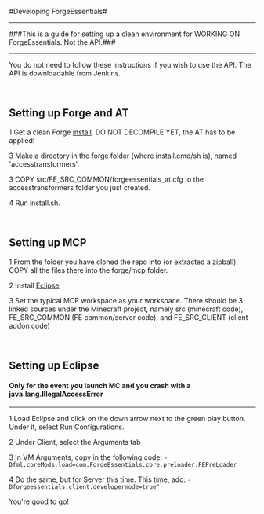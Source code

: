 #Developing ForgeEssentials#
____________________________
###This is a guide for setting up a clean environment for WORKING ON ForgeEssentials. Not the API.###
_____________________________________________________________________________________________________________

You do not need to follow these instructions if you wish to use the API. The API is downloadable from Jenkins.

<br>

## Setting up Forge and AT ##


1 Get a clean Forge [install](http://files.minecraftforge.net/minecraftforge/minecraftforge-universal-1.5.1-7.7.1.611.zip). DO NOT DECOMPILE YET, the AT has to be applied!

3 Make a directory in the forge folder (where install.cmd/sh is), named 'accesstransformers'.

3 COPY src/FE_SRC_COMMON/forgeessentials_at.cfg to the accesstransformers folder you just created.

4 Run install.sh.

<br>

## Setting up MCP ##


1 From the folder you have cloned the repo into (or extracted a zipball), COPY all the files there into the forge/mcp folder.

2 Install [Eclipse](http://www.eclipse.org/)

3 Set the typical MCP workspace as your workspace. There should be 3 linked sources under the Minecraft project, namely src (minecraft code), FE_SRC_COMMON (FE common/server code), and FE_SRC_CLIENT (client addon code)

<br>

## Setting up Eclipse ##

#### Only for the event you launch MC and you crash with a java.lang.IllegalAccessError ####
____________________________________________________________________________________________

1 Load Eclipse and click on the down arrow next to the green play button. Under it, select Run Configurations.

2 Under Client, select the Arguments tab

3 In VM Arguments, copy in the following code: <code>-Dfml.coreMods.load=com.ForgeEssentials.core.preloader.FEPreLoader</code>

4 Do the same, but for Server this time. This time, add: <code>-Dforgeessentials.client.developermode=true"</code>

You're good to go!
